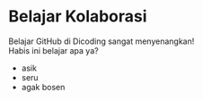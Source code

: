 # Belajar Kolaborasi
Belajar GitHub di Dicoding sangat menyenangkan!<br>
Habis ini belajar apa ya?<br>
- asik<br>
- seru<br>
- agak bosen
